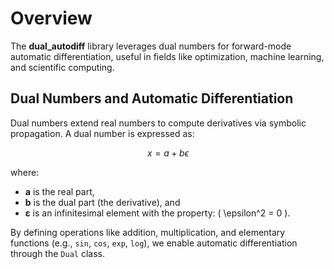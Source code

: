 # Overview

The **dual_autodiff** library leverages dual numbers for forward-mode automatic differentiation, useful in fields like optimization, machine learning, and scientific computing.

## Dual Numbers and Automatic Differentiation

Dual numbers extend real numbers to compute derivatives via symbolic propagation. A dual number is expressed as:

$$
x = a + b \epsilon
$$

where:

- **a** is the real part,
- **b** is the dual part (the derivative), and
- **ε** is an infinitesimal element with the property: \( \epsilon^2 = 0 \).

By defining operations like addition, multiplication, and elementary functions (e.g., `sin`, `cos`, `exp`, `log`), we enable automatic differentiation through the `Dual` class.
